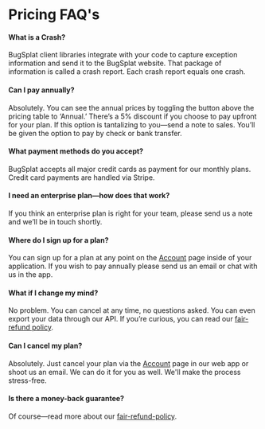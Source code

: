 # Pricing FAQ's

#### What is a Crash?

BugSplat client libraries integrate with your code to capture exception information and send it to the BugSplat website. That package of information is called a crash report. Each crash report equals one crash.

#### Can I pay annually?

Absolutely. You can see the annual prices by toggling the button above the pricing table to ‘Annual.’ There’s a 5% discount if you choose to pay upfront for your plan. If this option is tantalizing to you—send a note to sales. You’ll be given the option to pay by check or bank transfer.

#### What payment methods do you accept?

BugSplat accepts all major credit cards as payment for our monthly plans. Credit card payments are handled via Stripe.

#### I need an enterprise plan—how does that work?

If you think an enterprise plan is right for your team, please send us a note and we’ll be in touch shortly.

#### Where do I sign up for a plan?

You can sign up for a plan at any point on the [Account](https://app.bugsplat.com/v2/account) page inside of your application. If you wish to pay annually please send us an email or chat with us in the app.

#### What if I change my mind?

No problem. You can cancel at any time, no questions asked. You can even export your data through our API. If you’re curious, you can read our [fair-refund policy](../../paid-plans-and-upgrades/everything-you-need-to-know-about-the-bugsplat-fair-refund-policy.md).

#### Can I cancel my plan?

Absolutely. Just cancel your plan via the [Account](https://app.bugsplat.com/v2/account) page in our web app or shoot us an email. We can do it for you as well. We'll make the process stress-free.

#### Is there a money-back guarantee?

Of course—read more about our [fair-refund-policy](../../paid-plans-and-upgrades/everything-you-need-to-know-about-the-bugsplat-fair-refund-policy.md).

